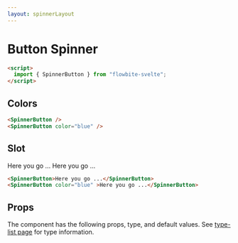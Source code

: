 ```yaml
---
layout: spinnerLayout
---
```


<script>
  import { SpinnerButton, Table, TableDefaultRow, Breadcrumb } from '$lib/index';
  import componentProps from '../props/SpinnerButton.json'
  // Props table
  export let items = componentProps.props
	let propHeader = ['Name', 'Type', 'Default']
	// console.log(items)
	let divClass='w-full relative overflow-x-auto shadow-md sm:rounded-lg'

</script>


<h1 class="text-3xl w-full dark:text-white py-8">Button Spinner</h1>

```html
<script>
  import { SpinnerButton } from "flowbite-svelte";
</script>
```

<h2 class="text-2xl mt-8 dark:text-white py-8">Colors</h2>

<div class="container w-full rounded-xl my-4 mx-auto bg-gradient-to-r bg-white dark:bg-gray-900 border border-gray-200 dark:border-gray-700 p-2 sm:p-6">
<SpinnerButton />
<SpinnerButton color="blue" />
</div>

```html
<SpinnerButton />
<SpinnerButton color="blue" />
```

<h2 class="text-2xl mt-8 dark:text-white py-8">Slot</h2>

<div class="container w-full rounded-xl my-4 mx-auto bg-gradient-to-r bg-white dark:bg-gray-900 border border-gray-200 dark:border-gray-700 p-2 sm:p-6">
<SpinnerButton>Here you go ...</SpinnerButton>
<SpinnerButton color="blue" >Here you go ...</SpinnerButton>
</div>

```html
<SpinnerButton>Here you go ...</SpinnerButton>
<SpinnerButton color="blue" >Here you go ...</SpinnerButton>
```

<h2 class="text-2xl w-full dark:text-white py-8">Props</h2>

<p>The component has the following props, type, and default values. See <a href="/type-list" class="text-blue-600 hover:underline dark:text-blue-500">type-list page</a> for type information.</p>

<Table header={propHeader} {divClass} >
  <TableDefaultRow {items} rowState='hover' />
</Table>